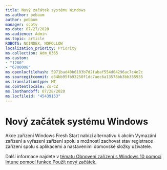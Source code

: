 ```yaml
---
title: Nový začátek systému Windows
ms.author: pebaum
author: pebaum
manager: scotv
ms.date: 07/27/2020
ms.audience: Admin
ms.topic: article
ROBOTS: NOINDEX, NOFOLLOW
localization_priority: Priority
ms.collection: Adm_O365
ms.custom:
- "1280"
- "6700008"
ms.openlocfilehash: 5971bad40b6103b7d2fabaf554d04296ac7c4e2c
ms.sourcegitcommit: e34bb95fb93250f1dc7aec6a13578bb3bb355935
ms.translationtype: MT
ms.contentlocale: cs-CZ
ms.lasthandoff: 07/28/2020
ms.locfileid: "45439153"
---
```

# <a name="windows-fresh-start"></a>Nový začátek systému Windows

Akce zařízení Windows Fresh Start nabízí alternativu k akcím Vymazání zařízení a vyřazení zařízení spolu s možností zachovat stav registrace zařízení spolu s aplikacemi a nastaveními domovské složky uživatele.

Další informace najdete v [tématu Obnovení zařízení s Windows 10 pomocí Intune pomocí funkce Použít nový začátek.](https://docs.microsoft.com/intune/device-fresh-start)